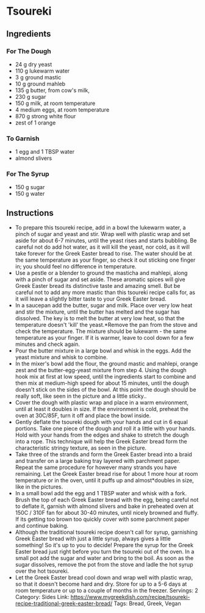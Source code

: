 # Tsoureki
## Ingredients
### For The Dough
- 24 g dry yeast
- 110 g lukewarm water
- 3 g ground mastic
- 10 g ground mahleb
- 135 g butter, from cow's milk,
- 230 g sugar
- 150 g milk, at room temperature
- 4 medium eggs, at room temperature
- 870 g strong white flour
- zest of 1 orange
### To Garnish
- 1 egg and 1 TBSP water
- almond slivers
### For The Syrup
- 150 g sugar
- 150 g water
## Instructions
- To prepare this tsoureki recipe, add in a bowl the lukewarm water, a pinch of sugar and yeast and stir. Wrap well with plastic wrap and set aside for about 6-7 minutes, until the yeast rises and starts bubbling. Be careful not do add hot water, as it will kill the yeast, nor cold, as it will take forever for the Greek Easter bread to rise. The water should be at the same temperature as your finger, so check it out sticking one finger in; you should feel no difference in temperature.
- Use a pestle or a blender to ground the masticha and mahlepi, along with a pinch of sugar and set aside. These aromatic spices will give Greek Easter bread its distinctive taste and amazing smell. But be careful not to add any more mastic than this tsoureki recipe calls for, as it will leave a slightly bitter taste to your Greek Easter bread.
- In a saucepan add the butter, sugar and milk. Place over very low heat and stir the mixture, until the butter has melted and the sugar has dissolved. The key is to melt the butter at very low heat, so that the temperature doesn't 'kill' the yeast.*Remove the pan from the stove and check the temperature. The mixture should be lukewarm - the same temperature as your finger. If it is warmer, leave to cool down for a few minutes and check again.
- Pour the butter mixture in a large bowl and whisk in the eggs. Add the yeast mixture and whisk to combine.
- In the mixer's bowl add the flour, the ground mastic and mahlepi, orange zest and the butter-egg-yeast mixture from step 4. Using the dough hook mix at first at low speed, until the ingredients start to combine and then mix at medium-high speed for about 15 minutes, until the dough doesn't stick on the sides of the bowl. At this point the dough should be really soft, like seen in the picture and a little sticky..
- Cover the dough with plastic wrap and place in a warm environment, until at least it doubles in size. If the environment is cold, preheat the oven at 30C/85F, turn it off and place the bowl inside.
- Gently deflate the tsoureki dough with your hands and cut in 6 equal portions. Take one piece of the dough and roll it a little with your hands. Hold with your hands from the edges and shake to stretch the dough into a rope. This technique will help the Greek Easter bread form the characteristic stringy texture, as seen in the picture.
- Take three of the strands and form the Greek Easter bread into a braid and transfer on a large baking tray layered with parchment paper. Repeat the same procedure for however many strands you have remaining. Let the Greek Easter bread rise for about 1 more hour at room temperature or in the oven, until it puffs up and almost*doubles in size, like in the pictures.
- In a small bowl add the egg and 1 TBSP water and whisk with a fork. Brush the top of each Greek Easter bread with the egg, being careful not to deflate it, garnish with almond slivers and bake in preheated oven at 150C / 310F fan for about 30-40 minutes, until nicely browned and fluffy. If its getting too brown too quickly cover with some parchment paper and continue baking.
- Although the traditional tsoureki recipe doesn't call for syrup, garnishing Greek Easter bread with just a little syrup, always gives a little something! So it's up to you to decide! Prepare the syrup for the Greek Easter bread just right before you turn the tsoureki out of the oven. In a small pot add the sugar and water and bring to the boil. As soon as the sugar dissolves, remove the pot from the stove and ladle the hot syrup over the hot tsoureki.
- Let the Greek Easter bread cool down and wrap well with plastic wrap, so that it doesn't become hard and dry. Store for up to a 5-6 days at room temperature or up to a couple of months in the freezer.
Servings: 2
Category: Sides
Link: https://www.mygreekdish.com/recipe/tsoureki-recipe-traditional-greek-easter-bread/
Tags: Bread, Greek, Vegan
